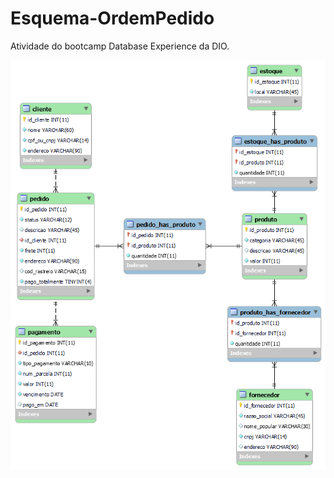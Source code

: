 # Esquema-OrdemPedido
Atividade do bootcamp Database Experience da DIO.

![This is an image](diagram.png)

